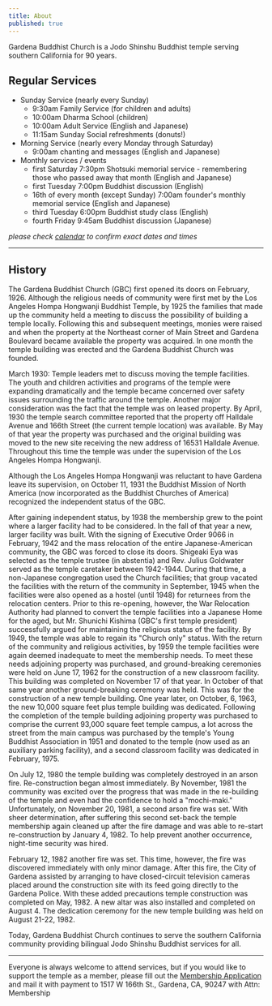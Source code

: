 ```yaml
---
title: About
published: true
---
```


Gardena Buddhist Church is a Jodo Shinshu Buddhist temple serving southern California for 90 years.

## Regular Services

- Sunday Service (nearly every Sunday)
    - 9:30am Family Service (for children and adults)
    - 10:00am Dharma School (children)
    - 10:00am Adult Service (English and Japanese)
    - 11:15am Sunday Social refreshments (donuts!)
- Morning Service (nearly every Monday through Saturday)
    - 9:00am chanting and messages (English and Japanese)
- Monthly services / events
    - first Saturday 7:30pm Shotsuki memorial service - remembering those who passed away that month (English and Japanese)
    - first Tuesday 7:00pm Buddhist discussion (English)
    - 16th of every month (except Sunday) 7:00am founder's monthly memorial service (English and Japanese)
    - third Tuesday 6:00pm Buddhist study class (English)
    - fourth Friday 9:45am Buddhist discussion (Japanese)

*please check [calendar](/calendar/) to confirm exact dates and times*

***

## History

The Gardena Buddhist Church (GBC) first opened its doors on February, 1926. Although the religious needs of community were first met by the Los Angeles Hompa Hongwanji Buddhist Temple, by 1925 the families that made up the community held a meeting to discuss the possibility of building a temple locally. Following this and subsequent meetings, monies were raised and when the property at the Northeast corner of Main Street and Gardena Boulevard became available the property was acquired. In one month the temple building was erected and the Gardena Buddhist Church was founded.

March 1930: Temple leaders met to discuss moving the temple facilities. The youth and children activities and programs of the temple were expanding dramatically and the temple became concerned over safety issues surrounding the traffic around the temple. Another major consideration was the fact that the temple was on leased property. By April, 1930 the temple search committee reported that the property off Halldale Avenue and 166th Street (the current temple location) was available. By May of that year the property was purchased and the original building was moved to the new site receiving the new address of 16531 Halldale Avenue. Throughout this time the temple was under the supervision of the Los Angeles Hompa Hongwanji.

Although the Los Angeles Hompa Hongwanji was reluctant to have Gardena leave its supervision, on October 11, 1931 the Buddhist Mission of North America (now incorporated as the Buddhist Churches of America) recognized the independent status of the GBC.

After gaining independent status, by 1938 the membership grew to the point where a larger facility had to be considered. In the fall of that year a new, larger facility was built. With the signing of Executive Order 9066 in February, 1942 and the mass relocation of the entire Japanese-American community, the GBC was forced to close its doors. Shigeaki Eya was selected as the temple trustee (in abstentia) and Rev. Julius Goldwater served as the temple caretaker between 1942-1944. During that time, a non-Japanese congregation used the Church facilities; that group vacated the facilities with the return of the community in September, 1945 when the facilities were also opened as a hostel (until 1948) for returnees from the relocation centers. Prior to this re-opening, however, the War Relocation Authority had planned to convert the temple facilities into a Japanese Home for the aged, but Mr. Shunichi Kishima (GBC's first temple president) successfully argued for maintaining the religious status of the facility. By 1949, the temple was able to regain its "Church only" status. With the return of the community and religious activities, by 1959 the temple facilities were again deemed inadequate to meet the membership needs. To meet these needs adjoining property was purchased, and ground-breaking ceremonies were held on June 17, 1962 for the construction of a new classroom facility. This building was completed on November 17 of that year. In October of that same year another ground-breaking ceremony was held. This was for the construction of a new temple building. One year later, on October, 6, 1963, the new 10,000 square feet plus temple building was dedicated. Following the completion of the temple building adjoining property was purchased to comprise the current 93,000 square feet temple campus, a lot across the street from the main campus was purchased by the temple's Young Buddhist Association in 1951 and donated to the temple (now used as an auxiliary parking facility), and a second classroom facility was dedicated in February, 1975.

On July 12, 1980 the temple building was completely destroyed in an arson fire. Re-construction began almost immediately. By November, 1981 the community was excited over the progress that was made in the re-building of the temple and even had the confidence to hold a "mochi-maki." Unfortunately, on November 20, 1981, a second arson fire was set. With sheer determination, after suffering this second set-back the temple membership again cleaned up after the fire damage and was able to re-start re-construction by January 4, 1982. To help prevent another occurrence, night-time security was hired. 

February 12, 1982 another fire was set. This time, however, the fire was discovered immediately with only minor damage. After this fire, the City of Gardena assisted by arranging to have closed-circuit television cameras placed around the construction site with its feed going directly to the Gardena Police. With these added precautions temple construction was completed on May, 1982. A new altar was also installed and completed on August 4. The dedication ceremony for the new temple building was held on August 21-22, 1982.  

Today, Gardena Buddhist Church continues to serve the southern California community providing bilingual Jodo Shinshu Buddhist services for all.

***

Everyone is always welcome to attend services, but if you would like to support the temple as a member,
 please fill out the [Membership Application](/documents/2016/2016MembershipForm.pdf)
and mail it with payment to 1517 W 166th St., Gardena, CA, 90247 with Attn: Membership
